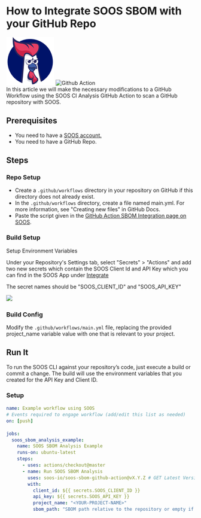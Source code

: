 # How to Integrate SOOS SBOM with your GitHub Repo
<div>
<img src="../assets/img/SOOS-Icon.png" alt="SOOS" width="128" height="128">
<img src="../assets/img/github-action.png" alt="Github Action" width="128" height="128">
</div>
In this article we will make the necessary modifications to a GitHub Workflow using the SOOS CI Analysis GitHub Action to scan a GitHub repository with SOOS.

## Prerequisites

- You need to have a [SOOS account.](https://app.soos.io/register)
- You need to have a GitHub Repo.

## Steps

### **Repo Setup**
* Create a `.github/workflows` directory in your repository on GitHub if this directory does not already exist.
* In the `.github/workflows` directory, create a file named main.yml.
For more information, see "Creating new files" in GitHub Docs.
* Paste the script given in the [GitHub Action SBOM Integration page on SOOS](https://app.soos.io/integrate/sbom?id=github-actions).


### **Build Setup**

Setup Environment Variables

Under your Repository's Settings tab, select "Secrets" > "Actions" and add two new secrets which contain the SOOS Client Id and API Key which you can find in the SOOS App under [Integrate](https://app.soos.io/integrate)

The secret names should be "SOOS_CLIENT_ID" and "SOOS_API_KEY"

<img src="../assets/img/github-action-envs.png">

### **Build Config**
Modify the `.github/workflows/main.yml` file, replacing the provided project_name variable value with one that is relevant to your project.

## Run It
To run the SOOS CLI against your repository’s code, just execute a build or commit a change. The build will use the environment variables that you created for the API Key and Client ID.

 
### **Setup**

```yaml
name: Example workflow using SOOS
# Events required to engage workflow (add/edit this list as needed)
on: [push]

jobs:
  soos_sbom_analysis_example:
    name: SOOS SBOM Analysis Example
    runs-on: ubuntu-latest
    steps:
      - uses: actions/checkout@master
      - name: Run SOOS SBOM Analysis
        uses: soos-io/soos-sbom-github-action@vX.Y.Z # GET Latest Version from https://github.com/marketplace/actions/soos-sbom
        with:
          client_id: ${{ secrets.SOOS_CLIENT_ID }}
          api_key: ${{ secrets.SOOS_API_KEY }}
          project_name: "<YOUR-PROJECT-NAME>"
          sbom_path: "SBOM path relative to the repository or empty if it's on the root"
```